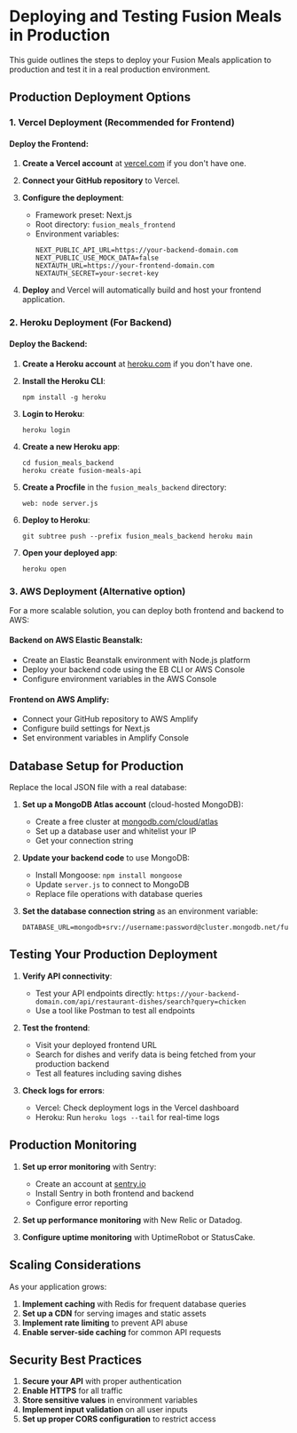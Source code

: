 # Deploying and Testing Fusion Meals in Production

This guide outlines the steps to deploy your Fusion Meals application to production and test it in a real production environment.

## Production Deployment Options

### 1. Vercel Deployment (Recommended for Frontend)

#### Deploy the Frontend:

1. **Create a Vercel account** at [vercel.com](https://vercel.com) if you don't have one.

2. **Connect your GitHub repository** to Vercel.

3. **Configure the deployment**:
   - Framework preset: Next.js
   - Root directory: `fusion_meals_frontend`
   - Environment variables:
     ```
     NEXT_PUBLIC_API_URL=https://your-backend-domain.com
     NEXT_PUBLIC_USE_MOCK_DATA=false
     NEXTAUTH_URL=https://your-frontend-domain.com
     NEXTAUTH_SECRET=your-secret-key
     ```

4. **Deploy** and Vercel will automatically build and host your frontend application.

### 2. Heroku Deployment (For Backend)

#### Deploy the Backend:

1. **Create a Heroku account** at [heroku.com](https://heroku.com) if you don't have one.

2. **Install the Heroku CLI**:
   ```
   npm install -g heroku
   ```

3. **Login to Heroku**:
   ```
   heroku login
   ```

4. **Create a new Heroku app**:
   ```
   cd fusion_meals_backend
   heroku create fusion-meals-api
   ```

5. **Create a Procfile** in the `fusion_meals_backend` directory:
   ```
   web: node server.js
   ```

6. **Deploy to Heroku**:
   ```
   git subtree push --prefix fusion_meals_backend heroku main
   ```

7. **Open your deployed app**:
   ```
   heroku open
   ```

### 3. AWS Deployment (Alternative option)

For a more scalable solution, you can deploy both frontend and backend to AWS:

#### Backend on AWS Elastic Beanstalk:
- Create an Elastic Beanstalk environment with Node.js platform
- Deploy your backend code using the EB CLI or AWS Console
- Configure environment variables in the AWS Console

#### Frontend on AWS Amplify:
- Connect your GitHub repository to AWS Amplify
- Configure build settings for Next.js
- Set environment variables in Amplify Console

## Database Setup for Production

Replace the local JSON file with a real database:

1. **Set up a MongoDB Atlas account** (cloud-hosted MongoDB):
   - Create a free cluster at [mongodb.com/cloud/atlas](https://mongodb.com/cloud/atlas)
   - Set up a database user and whitelist your IP
   - Get your connection string

2. **Update your backend code** to use MongoDB:
   - Install Mongoose: `npm install mongoose`
   - Update `server.js` to connect to MongoDB
   - Replace file operations with database queries

3. **Set the database connection string** as an environment variable:
   ```
   DATABASE_URL=mongodb+srv://username:password@cluster.mongodb.net/fusion_meals
   ```

## Testing Your Production Deployment

1. **Verify API connectivity**:
   - Test your API endpoints directly: `https://your-backend-domain.com/api/restaurant-dishes/search?query=chicken`
   - Use a tool like Postman to test all endpoints

2. **Test the frontend**:
   - Visit your deployed frontend URL
   - Search for dishes and verify data is being fetched from your production backend
   - Test all features including saving dishes

3. **Check logs for errors**:
   - Vercel: Check deployment logs in the Vercel dashboard
   - Heroku: Run `heroku logs --tail` for real-time logs

## Production Monitoring

1. **Set up error monitoring** with Sentry:
   - Create an account at [sentry.io](https://sentry.io)
   - Install Sentry in both frontend and backend
   - Configure error reporting

2. **Set up performance monitoring** with New Relic or Datadog.

3. **Configure uptime monitoring** with UptimeRobot or StatusCake.

## Scaling Considerations

As your application grows:

1. **Implement caching** with Redis for frequent database queries
2. **Set up a CDN** for serving images and static assets
3. **Implement rate limiting** to prevent API abuse
4. **Enable server-side caching** for common API requests

## Security Best Practices

1. **Secure your API** with proper authentication
2. **Enable HTTPS** for all traffic
3. **Store sensitive values** in environment variables
4. **Implement input validation** on all user inputs
5. **Set up proper CORS configuration** to restrict access 